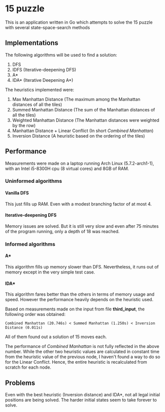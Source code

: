 # 15 puzzle

This is an application written in Go which attempts to solve the 15 puzzle with several state-space-search methods

## Implementations

The following algorithms will be used to find a solution:

1. DFS
2. IDFS (Iterative-deepening DFS)
3. A\*
4. IDA\* (Iterative Deepening A\*)

The heuristics implemented were:

1. Max Manhattan Distance (The maximum among the Manhattan distances of all the tiles)
2. Summed Manhattan Distance (The sum of the Manhattan distances of all the tiles)
3. Weighted Manhattan Distance (The Manhattan distances were weighted by the row)
4. Manhattan Distance + Linear Conflict (In short *Combined Manhattan*)
5. Inversion Distance (A heuristic based on the ordering of the tiles)

## Performance

Measurements were made on a laptop running Arch Linux (5.7.2-arch1-1), with an Intel i5-8300H cpu (8 virtual cores) and 8GB of RAM.

### Uninformed algorithms

#### Vanilla DFS

This just fills up RAM. Even with a modest branching factor of at most 4.

#### Iterative-deepening DFS

Memory issues are solved. But it is still very slow and even after 75 minutes of the program running, only a depth of 18 was reached.

### Informed algorithms

#### A\*

This algorithm fills up memory slower than DFS. Nevertheless, it runs out of memory except in the very simple test case.

#### IDA\*

This algorithm fares better than the others in terms of memory usage and speed. However the performance heavily depends on the heuristic used.

Based on measurements made on the input from file **third_input**, the following order was obtained:

    Combined Manhattan (20.746s) < Summed Manhattan (1.250s) < Inversion Distance (0.011s)

All of them found out a solution of 15 moves each.

The performance of *Combined Manhattan* is not fully reflected in the above number. While the other two heuristic values are calculated in constant time from the heuristic value of the previous node, I haven't found a way to do so for the Linear Conflict. Hence, the entire heuristic is recalculated from scratch for each node.

## Problems

Even with the best heuristic (Inversion distance) and IDA*, not all legal initial positions are being solved. The harder initial states seem to take forever to solve.

